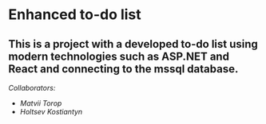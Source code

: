 # Enhanced to-do list 
## This is a project with a developed to-do list using modern technologies such as ASP.NET and React and connecting to the mssql database.

_*Collaborators:*_
- _*Matvii Torop*_
- _*Holtsev Kostiantyn*_
